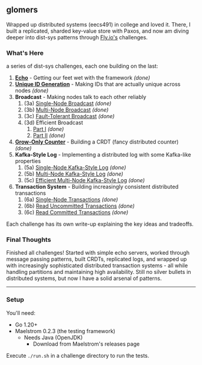   ## glomers

  Wrapped up distributed systems (eecs491) in college and loved it. There, I built a replicated, sharded key-value store with Paxos, and now am diving deeper into dist-sys patterns through [Fly.io's](https://fly.io/dist-sys/)
  challenges.

  ### What's Here
  a series of dist-sys challenges, each one building on the last:

  1. [**Echo**](/cmd/c1-echo/README.md) - Getting our feet wet with the framework _(done)_
  2. [**Unique ID Generation**](/cmd/c2-uid/README.md) - Making IDs that are actually unique across nodes _(done)_
  3. **Broadcast** - Making nodes talk to each other reliably
     1. (3a) [Single-Node Broadcast](/cmd/c3-broadcast/v1-single-node/README.md) _(done)_
     2. (3b) [Multi-Node Broadcast](/cmd/c3-broadcast/v2-multi-node/README.md) _(done)_
     3. (3c) [Fault-Tolerant Broadcast](/cmd/c3-broadcast/v3-fault-tolerant/README.md) _(done)_
     4. (3d) Efficient Broadcast
        1. [Part I](/cmd/c3-broadcast/v4-efficieny-pt1/README.md) _(done)_
        2. [Part II](/cmd/c3-broadcast/v4-efficieny-pt2/README.md) _(done)_
  4. [**Grow-Only Counter**](/cmd/c4-grow-only-ctr/README.md) - Building a CRDT (fancy distributed counter) _(done)_
  5. **Kafka-Style Log** - Implementing a distributed log with some Kafka-like properties
     1. (5a) [Single-Node Kafka-Style Log](/cmd/c5-kafka-style-log/v1-single-node/README.md) _(done)_
     2. (5b) [Multi-Node Kafka-Style Log](/cmd/c5-kafka-style-log/v2-multi-node/README.md) _(done)_
     3. (5c) [Efficient Multi-Node Kafka-Style Log](/cmd/c5-kafka-style-log/v3-multi-node-efficient/README.md) _(done)_
  6. **Transaction System** - Building increasingly consistent distributed transactions
     1. (6a) [Single-Node Transactions](/cmd/c6-totally-available-transactions/v1-single-node/README.md) _(done)_
     2. (6b) [Read Uncommitted Transactions](/cmd/c6-totally-available-transactions/v2-read-uncommited/README.md) _(done)_
     3. (6c) [Read Committed Transactions](/cmd/c6-totally-available-transactions/v3-read-committed/README.md) _(done)_

  Each challenge has its own write-up explaining the key ideas and tradeoffs.

  ### Final Thoughts
  Finished all challenges! Started with simple echo servers, worked through message passing patterns, built CRDTs, replicated logs, and wrapped up with increasingly sophisticated distributed transaction systems - all while handling
  partitions and maintaining high availability. Still no silver bullets in distributed systems, but now I have a solid arsenal of patterns.

  ---

  ### Setup

  You'll need:
  - Go 1.20+
  - Maelstrom 0.2.3 (the testing framework)
    - Needs Java (OpenJDK)
      - Download from Maelstrom's releases page

  Execute `./run.sh` in a challenge directory to run the tests.